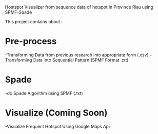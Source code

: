 Hostspot Visualizer from sequence data of hotspot in Province Riau using SPMF-Spade

This project contains about : 

# Pre-process

  -Transforming Data from previous research into appropriate form (.csv)
  -Transforming Data into Sequential Pattern (SPMF Format .txt)

# Spade

  -do Spade Algorithm using SPMF (.txt)
  
# Visualize (Coming Soon)

  -Visualize Frequent Hotspot Using Google Maps Api

